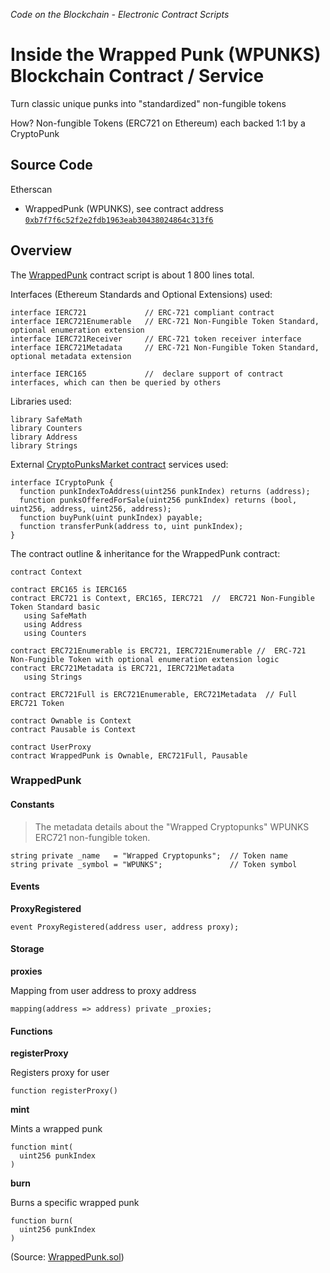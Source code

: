
_Code on the Blockchain - Electronic Contract Scripts_


# Inside the Wrapped Punk (WPUNKS) Blockchain Contract / Service


Turn classic unique punks into "standardized" non-fungible tokens

How? Non-fungible Tokens (ERC721 on Ethereum) each backed 1:1 by a CryptoPunk



## Source Code

Etherscan

- WrappedPunk (WPUNKS), see contract address [`0xb7f7f6c52f2e2fdb1963eab30438024864c313f6`](https://etherscan.io/address/0xb7f7f6c52f2e2fdb1963eab30438024864c313f6#code)




## Overview

The [WrappedPunk](dl/WrappedPunk.sol) contract script is about 1 800 lines total.


<!--
Contract commentary:

> ???
>

-->



Interfaces (Ethereum Standards and Optional Extensions) used:
``` solidity
interface IERC721             // ERC-721 compliant contract
interface IERC721Enumerable   // ERC-721 Non-Fungible Token Standard, optional enumeration extension
interface IERC721Receiver     // ERC-721 token receiver interface
interface IERC721Metadata     // ERC-721 Non-Fungible Token Standard, optional metadata extension

interface IERC165             //  declare support of contract interfaces, which can then be queried by others
```


Libraries used:

``` solidity
library SafeMath
library Counters
library Address
library Strings
```


External [CryptoPunksMarket contract](../contracts) services used:

``` solidity
interface ICryptoPunk {
  function punkIndexToAddress(uint256 punkIndex) returns (address);
  function punksOfferedForSale(uint256 punkIndex) returns (bool, uint256, address, uint256, address);
  function buyPunk(uint punkIndex) payable;
  function transferPunk(address to, uint punkIndex);
}
```


The contract outline & inheritance for the WrappedPunk contract:

``` solidity
contract Context

contract ERC165 is IERC165
contract ERC721 is Context, ERC165, IERC721  //  ERC721 Non-Fungible Token Standard basic
   using SafeMath
   using Address
   using Counters

contract ERC721Enumerable is ERC721, IERC721Enumerable //  ERC-721 Non-Fungible Token with optional enumeration extension logic
contract ERC721Metadata is ERC721, IERC721Metadata
   using Strings

contract ERC721Full is ERC721Enumerable, ERC721Metadata  // Full ERC721 Token

contract Ownable is Context
contract Pausable is Context

contract UserProxy
contract WrappedPunk is Ownable, ERC721Full, Pausable
```





### WrappedPunk

#### Constants

> The metadata details about the "Wrapped Cryptopunks" WPUNKS ERC721 non-fungible token.

``` solidity
string private _name   = "Wrapped Cryptopunks";  // Token name
string private _symbol = "WPUNKS";               // Token symbol
```


#### Events

**ProxyRegistered**

``` solidity
event ProxyRegistered(address user, address proxy);
```

#### Storage

**proxies**

Mapping from user address to proxy address

``` solidity
mapping(address => address) private _proxies;
```

#### Functions

**registerProxy**

Registers proxy for user

``` solidity
function registerProxy()
```

<!--
  todo/check:
    why register proxy for user?  is it a two-step process for better security?
-->


**mint**

Mints a wrapped punk

``` solidity
function mint(
  uint256 punkIndex
)
```

**burn**

Burns a specific wrapped punk

``` solidity
function burn(
  uint256 punkIndex
)
```

(Source: [WrappedPunk.sol](WrappedPunk.sol))

